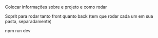 Colocar informações sobre e projeto e como rodar 

Scprit para rodar tanto front quanto back (tem que rodar cada um em sua pasta, separadamente)

npm run dev
